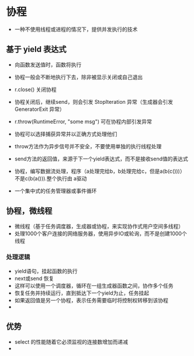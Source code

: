 # 协程

- 一种不使用线程或进程的情况下，提供并发执行的技术

## 基于 yield 表达式

- 向函数发送值时，函数将执行
- 协程一般会不断地执行下去，除非被显示关闭或自己退出
- r.close() 关闭协程
- 协程关闭后，继续send，则会引发  StopIteration 异常（生成器会引发 GeneratorExit 异常）
- r.throw(RuntimeError, "some msg") 可在协程内部引发异常
- 协程可以选择捕获异常并以正确方式处理他们
- throw方法作为异步信号并不安全，不要使用单独的执行线程处理
- send方法的返回值，来源于下一个yield表达式，而不是接收send值的表达式

- 协程，编写数据流处理，程序（a处理完给b，b处理完给c，但是a(b(c()))） 不是c(b(a())).整个执行由 a驱动
- 一个集中式的任务管理器或事件循环

## 协程，微线程

- 微线程（基于任务调度器，生成器或协程，来实现协作式用户空间多线程）
- 处理1000个客户连接的网络服务器，使用异步IO或轮询，而不是创建1000个线程

### 处理逻辑

- yield语句，挂起函数的执行
- next或send 恢复
- 这样可以使用一个调度器，循环在一组生成器函数之间，协作多个任务
- 恢复任务并持续运行，直到抵达下一个yield为止，任务挂起
- 如果返回值是另一个协程，表示任务需要临时将控制权转移到该协程
- 

## 优势

- select 的性能随着它必须监视的连接数增加而递减
- 



 